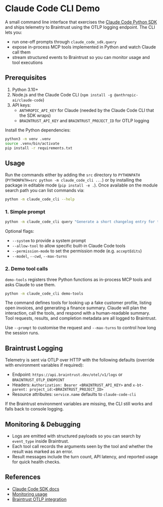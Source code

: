 # Claude Code CLI Demo

A small command line interface that exercises the [Claude Code Python SDK](https://docs.anthropic.com/en/docs/claude-code/sdk/sdk-python) and ships telemetry to Braintrust using the OTLP logging endpoint. The CLI lets you:

- run one-off prompts through `claude_code_sdk.query`
- expose in-process MCP tools implemented in Python and watch Claude call them
- stream structured events to Braintrust so you can monitor usage and tool executions

## Prerequisites

1. Python 3.10+
2. Node.js and the Claude Code CLI (`npm install -g @anthropic-ai/claude-code`)
3. API keys:
   - `ANTHROPIC_API_KEY` for Claude (needed by the Claude Code CLI that the SDK wraps)
   - `BRAINTRUST_API_KEY` and `BRAINTRUST_PROJECT_ID` for OTLP logging

Install the Python dependencies:

```bash
python3 -m venv .venv
source .venv/bin/activate
pip install -r requirements.txt
```

## Usage

Run the commands either by adding the `src` directory to `PYTHONPATH`
(`PYTHONPATH=src python -m claude_code_cli ...`) or by installing the package in
editable mode (`pip install -e .`). Once available on the module search path you
can list commands via:

```bash
python -m claude_code_cli --help
```

### 1. Simple prompt

```bash
python -m claude_code_cli query "Generate a short changelog entry for today's work"
```

Optional flags:

- `--system` to provide a system prompt
- `--allow-tool` to allow specific built-in Claude Code tools
- `--permission-mode` to set the permission mode (e.g. `acceptEdits`)
- `--model`, `--cwd`, `--max-turns`

### 2. Demo tool calls

`demo-tools` registers three Python functions as in-process MCP tools and asks Claude to use them.

```bash
python -m claude_code_cli demo-tools
```

The command defines tools for looking up a fake customer profile, listing open invoices, and generating a finance summary. Claude will plan the interaction, call the tools, and respond with a human-readable summary. Tool requests, results, and completion metadata are all logged to Braintrust.

Use `--prompt` to customise the request and `--max-turns` to control how long the session runs.

## Braintrust Logging

Telemetry is sent via OTLP over HTTP with the following defaults (override with environment variables if required):

- Endpoint: `https://api.braintrust.dev/otel/v1/logs` or `BRAINTRUST_OTLP_ENDPOINT`
- Headers: `Authorization: Bearer <BRAINTRUST_API_KEY>` and `x-bt-parent: project_id:<BRAINTRUST_PROJECT_ID>`
- Resource attributes: `service.name` defaults to `claude-code-cli`

If the Braintrust environment variables are missing, the CLI still works and falls back to console logging.

## Monitoring & Debugging

- Logs are emitted with structured payloads so you can search by `event_type` inside Braintrust.
- Each tool call records the arguments seen by the tool and whether the result was marked as an error.
- Result messages include the turn count, API latency, and reported usage for quick health checks.

## References

- [Claude Code SDK docs](https://docs.anthropic.com/en/docs/claude-code/sdk/sdk-python)
- [Monitoring usage](https://docs.anthropic.com/en/docs/claude-code/monitoring-usage)
- [Braintrust OTLP integration](https://www.braintrust.dev/docs/start/frameworks/opentelemetry)
